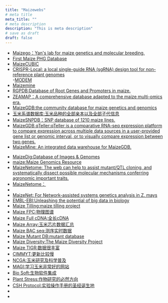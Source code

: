 ```yaml
---
title: "Maizewebs"
# meta title
meta_title: ""
# meta description
description: "This is meta description"
# save as draft
draft: false
---
```


- [Maizego：Yan's lab for maize genetics and molecular breeding.](http://www.maizego.org/Resources.html)  
- [First Maize PHG Database](https://www.maizegenetics.net/post/the-first-maize-phg-database-now-available)
- [MaizeCUBIC](http://cubicmaize.hzau.edu.cn/)
- [CRISPR-Local: a local single-guide RNA (sgRNA) design tool for non-reference plant genomes](http://crispr.hzau.edu.cn/CRISPR-Local/)  
-[MODEM](http://modem.hzau.edu.cn/)
- [Maizemine](https://maizemine.rnet.missouri.edu/maizemine/begin.do)  
- [RGPDB:Database of Root Genes and Promoters in maize.](http://sysbio.unl.edu/RGPDB/maize.php)  
- [ZEAMAP：A comprehensive database adapted to the maize multi-omics era.](http://www.zeamap.com/)  
- [MaizeGDB:the community database for maize genetics and genomics](https://maizegdb.org/)  
- [玉米系谱数据库:玉米品种的全部亲本以及全部子代信息](http://www.maizedata.cn/?erowr)  
- [MaizeSNPDB：SNP database of 1210 maize lines.](https://venyao.xyz/MaizeSNPDB/)  
- [MaizeGDB qTeller:qTeller is a comparative RNA-seq expression platform to compare expression across multiple data sources in a user-provided gene list or genomic interval, or to visually compare expression between two genes.](https://www.maizegdb.org/mgc/)  
- [MaizeMine: An integrated data warehouse for MaizeGDB.](https://maizemine.rnet.missouri.edu/maizemine/begin.do)  
<!--more-->
- [MaizeDig:Database of Images & Genomes](https://maizedig.maizegdb.org/index.html)  
- [maize:Maize Genomics Resource](http://maize.uga.edu/)  
- [MaizeNetome: The web can help to assist mutant/QTL cloning, and systematically dissect possible molecular mechanisms conferring agronomic important traits.](https://academic.oup.com/database/article/doi/10.1093/database/baaa044/5857845)  
- [MaizeNetome：](http://minteractome.ncpgr.cn/)  
- [](https://bmcgenomics.biomedcentral.com/articles/10.1186/1471-2164-11-580)  
- [MaizeNet: For Network-assisted systems genetics analysis in Z. mays](https://www.inetbio.org/maizenet/about.php)  
- [EMBL-EBI:Unleashing the potential of big data in biology](http://www.ebi.ac.uk/)  
- [Maize Tilling:maize tilling project](http://genome.purdue.edu/maizetilling/)
- [Maize FPC:物理图谱](http://www.genome.arizona.edu/fpc/WebAGCoL/maize/WebFPC/)  
- [Maize Full cDNA:全长cDNA](http://www.maizecdna.org/outreach/resources.html)  
- [Maize Array:玉米芯片数据汇总](http://www.maizearray.org/index.shtml)  
- [Maize BAC seq:测序实时数据](http://www.maizesequence.org/index.html)  
- [Maize Mutant DB:mutant database](http://mtm.cshl.edu/) 
- [Maize Diversity:The Maize Diversity Project](http://www.panzea.org/)  
- [Maize TIGR:数据很丰富](http://maize.jcvi.org/)  
- [CIMMYT:更新比较慢](http://www.cimmyt.org/)  
- [NCGA:玉米研究及科学普及](http://www.ncga.com/)  
- [MAGI:学习玉米非常好的网站](http://www.fairmark.com/rothira/modagi.htm)  
- [Bio Soft:生物软件集成](http://www.nslij-genetics.org/soft/)  
- [Plant Stress:作物研究的必然方向](http://www.plantstress.com/)  
- [CSH Protocol:实验操作手册的圣经诞生地](http://cshprotocols.cshlp.org/)  
- []()  
- []()  